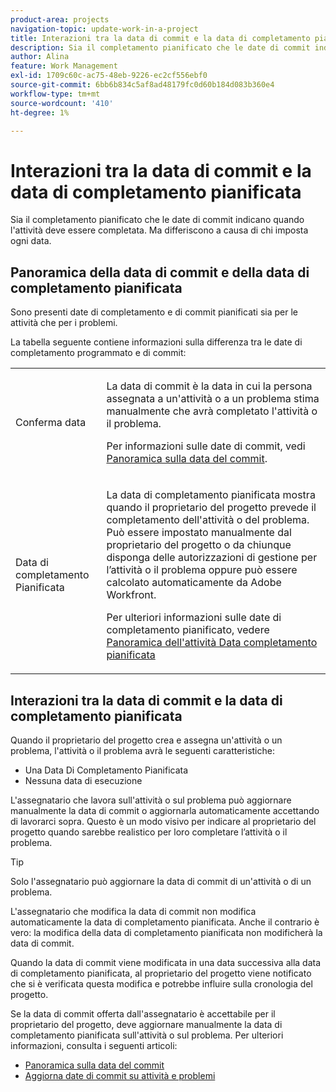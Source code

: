```yaml
---
product-area: projects
navigation-topic: update-work-in-a-project
title: Interazioni tra la data di commit e la data di completamento pianificata
description: Sia il completamento pianificato che le date di commit indicano quando l'attività deve essere completata. Ma differiscono a causa di chi imposta ogni data.
author: Alina
feature: Work Management
exl-id: 1709c60c-ac75-48eb-9226-ec2cf556ebf0
source-git-commit: 6bb6b834c5af8ad48179fc0d60b184d083b360e4
workflow-type: tm+mt
source-wordcount: '410'
ht-degree: 1%

---
```


# Interazioni tra la data di commit e la data di completamento pianificata

<!--
this article has mostly information that is repeated from the articles linked from here. I left it in here for searchability's sake.
-->

Sia il completamento pianificato che le date di commit indicano quando l&#39;attività deve essere completata. Ma differiscono a causa di chi imposta ogni data.

## Panoramica della data di commit e della data di completamento pianificata

Sono presenti date di completamento e di commit pianificati sia per le attività che per i problemi.

La tabella seguente contiene informazioni sulla differenza tra le date di completamento programmato e di commit:

<table style="table-layout:auto"> 
 <col> 
 <col> 
 <tbody> 
  <tr> 
   <td role="rowheader">Conferma data</td> 
   <td> <p>La data di commit è la data in cui la persona assegnata a un'attività o a un problema stima manualmente che avrà completato l'attività o il problema.</p> <p>Per informazioni sulle date di commit, vedi <a href="../../../manage-work/projects/updating-work-in-a-project/overview-of-commit-dates.md" class="MCXref xref">Panoramica sulla data del commit</a>.</p> </td> 
  </tr> 
  <tr> 
   <td role="rowheader">Data di completamento Pianificata</td> 
   <td> <p>La data di completamento pianificata mostra quando il proprietario del progetto prevede il completamento dell'attività o del problema. Può essere impostato manualmente dal proprietario del progetto o da chiunque disponga delle autorizzazioni di gestione per l’attività o il problema oppure può essere calcolato automaticamente da Adobe Workfront.</p> <p>Per ulteriori informazioni sulle date di completamento pianificato, vedere <a href="../../../manage-work/tasks/task-information/task-planned-completion-date.md" class="MCXref xref">Panoramica dell'attività Data completamento pianificata</a></p> </td> 
  </tr> 
 </tbody> 
</table>

## Interazioni tra la data di commit e la data di completamento pianificata

Quando il proprietario del progetto crea e assegna un&#39;attività o un problema, l&#39;attività o il problema avrà le seguenti caratteristiche:

* Una Data Di Completamento Pianificata
* Nessuna data di esecuzione

L&#39;assegnatario che lavora sull&#39;attività o sul problema può aggiornare manualmente la data di commit o aggiornarla automaticamente accettando di lavorarci sopra. Questo è un modo visivo per indicare al proprietario del progetto quando sarebbe realistico per loro completare l’attività o il problema.

>[!TIP]
>
>Solo l&#39;assegnatario può aggiornare la data di commit di un&#39;attività o di un problema.

L&#39;assegnatario che modifica la data di commit non modifica automaticamente la data di completamento pianificata. Anche il contrario è vero: la modifica della data di completamento pianificata non modificherà la data di commit.

Quando la data di commit viene modificata in una data successiva alla data di completamento pianificata, al proprietario del progetto viene notificato che si è verificata questa modifica e potrebbe influire sulla cronologia del progetto.

Se la data di commit offerta dall&#39;assegnatario è accettabile per il proprietario del progetto, deve aggiornare manualmente la data di completamento pianificata sull&#39;attività o sul problema. Per ulteriori informazioni, consulta i seguenti articoli:

* [Panoramica sulla data del commit](../../../manage-work/projects/updating-work-in-a-project/overview-of-commit-dates.md)
* [Aggiorna date di commit su attività e problemi](../../../manage-work/projects/updating-work-in-a-project/update-commit-date-on-tasks-and-issues.md)
